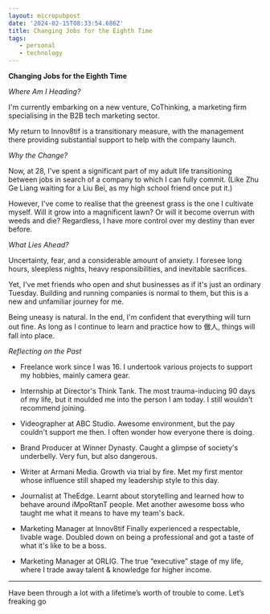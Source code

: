 ```yaml
---
layout: micropubpost
date: '2024-02-15T08:33:54.686Z'
title: Changing Jobs for the Eighth Time
tags: 
   - personal
   - technology
---
```

**Changing Jobs for the Eighth Time**

*Where Am I Heading?*

I'm currently embarking on a new venture, CoThinking, a marketing firm specialising in the B2B tech marketing sector.

My return to Innov8tif is a transitionary measure, with the management there providing substantial support to help with the company launch.

*Why the Change?*

Now, at 28, I've spent a significant part of my adult life transitioning between jobs in search of a company to which I can fully commit. (Like Zhu Ge Liang waiting for a Liu Bei, as my high school friend once put it.)

However, I've come to realise that the greenest grass is the one I cultivate myself. Will it grow into a magnificent lawn? Or will it become overrun with weeds and die? Regardless, I have more control over my destiny than ever before.

*What Lies Ahead?*

Uncertainty, fear, and a considerable amount of anxiety. I foresee long hours, sleepless nights, heavy responsibilities, and inevitable sacrifices.

Yet, I've met friends who open and shut businesses as if it's just an ordinary Tuesday. Building and running companies is normal to them, but this is a new and unfamiliar journey for me.

Being uneasy is natural. In the end, I'm confident that everything will turn out fine. As long as I continue to learn and practice how to 做人, things will fall into place.

*Reflecting on the Past*

- Freelance work since I was 16.
I undertook various projects to support my hobbies, mainly camera gear.

- Internship at Director's Think Tank.
The most trauma-inducing 90 days of my life, but it moulded me into the person I am today. I still wouldn't recommend joining.

- Videographer at ABC Studio.
Awesome environment, but the pay couldn't support me then. I often wonder how everyone there is doing.

- Brand Producer at Winner Dynasty.
Caught a glimpse of society's underbelly. Very fun, but also dangerous.

- Writer at Armani Media.
Growth via trial by fire. Met my first mentor whose influence still shaped my leadership style to this day.

- Journalist at TheEdge.
 Learnt about storytelling and learned how to behave around iMpoRtanT people. Met another awesome boss who taught me what it means to have my team's back.

- Marketing Manager at Innov8tif
Finally experienced a respectable, livable wage. Doubled down on being a professional and got a taste of what it's like to be a boss.

- Marketing Manager at ORLIG.
The true “executive” stage of my life, where I trade away talent & knowledge for higher income.

---
Have been through a lot with a lifetime’s worth of trouble to come.
Let’s freaking go
